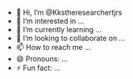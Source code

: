 - 👋 Hi, I’m @Kkstheresearchertjrs
- 👀 I’m interested in ...
- 🌱 I’m currently learning ...
- 💞️ I’m looking to collaborate on ...
- 📫 How to reach me ...
- 😄 Pronouns: ...
- ⚡ Fun fact: ...

<!---
Kkstheresearchertjrs/Kkstheresearchertjrs is a ✨ special ✨ repository because its `README.md` (this file) appears on your GitHub profile.
You can click the Preview link to take a look at your changes.
--->
